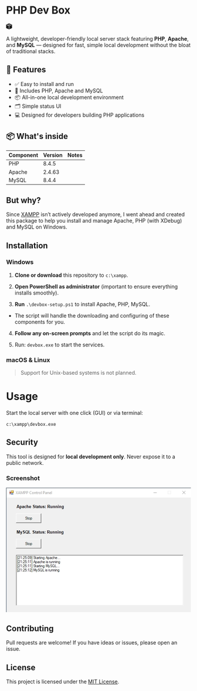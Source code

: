 # PHP Dev Box

<svg xmlns="http://www.w3.org/2000/svg" width="16" height="16" fill="currentColor" class="bi bi-box-seam-fill" viewBox="0 0 16 16">
  <path fill-rule="evenodd" d="M15.528 2.973a.75.75 0 0 1 .472.696v8.662a.75.75 0 0 1-.472.696l-7.25 2.9a.75.75 0 0 1-.557 0l-7.25-2.9A.75.75 0 0 1 0 12.331V3.669a.75.75 0 0 1 .471-.696L7.443.184l.01-.003.268-.108a.75.75 0 0 1 .558 0l.269.108.01.003zM10.404 2 4.25 4.461 1.846 3.5 1 3.839v.4l6.5 2.6v7.922l.5.2.5-.2V6.84l6.5-2.6v-.4l-.846-.339L8 5.961 5.596 5l6.154-2.461z"/>
</svg>

A lightweight, developer-friendly local server stack featuring **PHP**, **Apache**, and **MySQL** — designed for fast, simple local development without the bloat of traditional stacks.

## 🚀 Features

- ✅ Easy to install and run
- 🔧 Includes PHP, Apache and MySQL
- 📦 All-in-one local development environment
- 🗂 Simple status UI
- 💻 Designed for developers building PHP applications

## 📦 What's inside

| Component | Version | Notes                      |
|-----------|---------|----------------------------|
| PHP       | 8.4.5   |                            |
| Apache    | 2.4.63  |                            |
| MySQL     | 8.4.4   |                            |

## But why?

Since [XAMPP](https://www.apachefriends.org/) isn’t actively developed anymore, I went ahead and created this package to help you install and manage Apache, PHP (with XDebug) and MySQL on Windows. 

## Installation

### Windows

1. **Clone or download** this repository to `c:\xampp`.
 
2. **Open PowerShell as administrator**  (important to ensure everything installs smoothly).
 
3. **Run**  `.\devbox-setup.ps1` to install Apache, PHP, MySQL.

  - The script will handle the downloading and configuring of these components for you.
 
4. **Follow any on-screen prompts** and let the script do its magic.

5. Run: `devbox.exe` to start the services.

### macOS & Linux

> Support for Unix-based systems is not planned.

# Usage

Start the local server with one click (GUI) or via terminal:

```
c:\xampp\devbox.exe
```

## Security

This tool is designed for **local development only**. Never expose it to a public network.

### Screenshot 

![Screenshot](screenshot.jpg)

## Contributing

Pull requests are welcome! If you have ideas or issues, please open an issue.

## License 

This project is licensed under the [MIT License](https://opensource.org/license/mit).